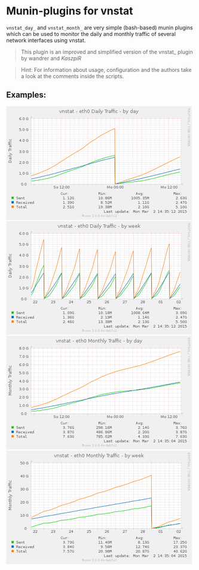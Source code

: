 Munin-plugins for vnstat
========================
`vnstat_day_` and `vnstat_month_` are very simple (bash-based) munin plugins which can be used to monitor the daily and monthly traffic of several network interfaces using vnstat.

> This plugin is an improved and simplified version of the vnstat_ plugin by wandrer and _KaszpiR_

> Hint: For information about usage, configuration and the authors take a look at the comments inside the scripts.

Examples:
---------
![Example: Daily Traffic - By Day](examples/daily_traffic_by_day.png "Daily Traffic - By Day")
![Example: Daily Traffic - By Week](examples/daily_traffic_by_week.png "Daily Traffic - By Week")
![Example: Monthly Traffic - By Day](examples/monthly_traffic_by_day.png "Monthly Traffic - By Day")
![Example: Monthly Traffic - By Week](examples/monthly_traffic_by_week.png "Monthly Traffic - By Week")

